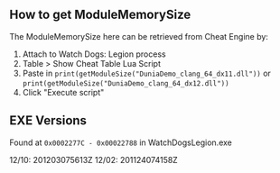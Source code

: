 ## How to get ModuleMemorySize

The ModuleMemorySize here can be retrieved from Cheat Engine by:

1. Attach to Watch Dogs: Legion process
1. Table > Show Cheat Table Lua Script
1. Paste in `print(getModuleSize("DuniaDemo_clang_64_dx11.dll"))` or `print(getModuleSize("DuniaDemo_clang_64_dx12.dll"))`
1. Click "Execute script"


## EXE Versions

Found at `0x0002277C - 0x00022788` in WatchDogsLegion.exe

12/10: 201203075613Z
12/02: 201124074158Z